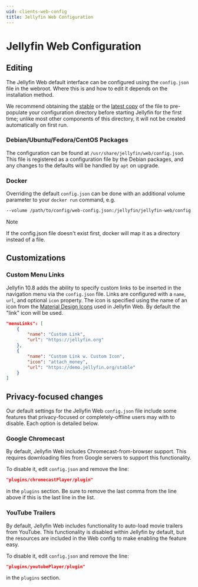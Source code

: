 ```yaml
---
uid: clients-web-config
title: Jellyfin Web Configuration
---
```


# Jellyfin Web Configuration

## Editing

The Jellyfin Web default interface can be configured using the `config.json` file in the webroot. Where this is and how to edit it depends on the installation method.

We recommend obtaining the [stable](https://github.com/jellyfin/jellyfin-web/blob/release-10.7.z/src/config.json) or the [latest copy](https://github.com/jellyfin/jellyfin-web/blob/master/src/config.json) of the file to pre-populate your configuration directory before starting Jellyfin for the first time; unlike most other components of this directory, it will not be created automatically on first run.

### Debian/Ubuntu/Fedora/CentOS Packages

The configuration can be found at `/usr/share/jellyfin/web/config.json`. This file is registered as a configuration file by the Debian packages, and any changes to the defaults will be handled by `apt` on upgrade.

### Docker

Overriding the default `config.json` can be done with an additional volume parameter to your `docker run` command, e.g.

```sh
--volume /path/to/config/web-config.json:/jellyfin/jellyfin-web/config.json
```

> [!NOTE]
> If the config.json file doesn't exist first, docker will map it as a directory instead of a file.

## Customizations

### Custom Menu Links

Jellyfin 10.8 adds the ability to specify custom links to be inserted in the navigation menu via the `config.json` file.
Links are configured with a `name`, `url`, and optional `icon` property.
The icon is specified using the name of an icon from the [Material Design Icons](https://jossef.github.io/material-design-icons-iconfont/) used in Jellyfin Web.
By default the "link" icon will be used.

```json
"menuLinks": [
    {
        "name": "Custom Link",
        "url": "https://jellyfin.org"
    },
    {
        "name": "Custom Link w. Custom Icon",
        "icon": "attach_money",
        "url": "https://demo.jellyfin.org/stable"
    }
]
```

## Privacy-focused changes

Our default settings for the Jellyfin Web `config.json` file include some features that privacy-focused or completely-offline users may with to disable. Each option is detailed below.

### Google Chromecast

By default, Jellyfin Web includes Chromecast-from-browser support. This requires downloading files from Google servers to support this functionality.

To disable it, edit `config.json` and remove the line:

```json
"plugins/chromecastPlayer/plugin"
```

in the `plugins` section. Be sure to remove the last comma from the line above if this is the last line in the list.

### YouTube Trailers

By default, Jellyfin Web includes functionality to auto-load movie trailers from YouTube. This functionality is disabled within Jellyfin by default, but the resources are included in the Web config to make enabling the feature easy.

To disable it, edit `config.json` and remove the line:

```json
"plugins/youtubePlayer/plugin"
```

in the `plugins` section.
